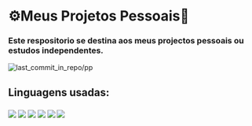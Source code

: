 # ⚙️Meus Projetos Pessoais🔧
<h3>Este respositorio se destina aos meus projectos pessoais ou estudos independentes.</h3>
  <img src="https://img.shields.io/github/last-commit/LiedsonDelgado/personal_projects?color=00ffb2" alt="last_commit_in_repo/pp"/>
<h2>Linguagens usadas:</h2>
  <h3>
      <img src="https://img.shields.io/badge/c-%2300599C.svg?style=for-the-badge&logo=c&logoColor=white"/>
      <img src="https://img.shields.io/badge/java-%23ED8B00.svg?style=for-the-badge&logo=openjdk&logoColor=white"/>
      <img src="https://img.shields.io/badge/Python-FFD43B?style=for-the-badge&logo=python&logoColor=blue"/>
      <img src="https://img.shields.io/badge/javascript-%23323330.svg?style=for-the-badge&logo=javascript&logoColor=%23F7DF1E"/>
      <img src="https://img.shields.io/badge/html5-%23E34F26.svg?style=for-the-badge&logo=html5&logoColor=white"/>
      <img src="https://img.shields.io/badge/css3-%231572B6.svg?style=for-the-badge&logo=css3&logoColor=white"/>
  </h3>
